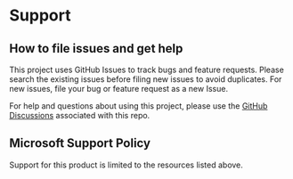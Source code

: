 # Support

## How to file issues and get help

This project uses GitHub Issues to track bugs and feature requests. Please search the existing
issues before filing new issues to avoid duplicates. For new issues, file your bug or
feature request as a new Issue.

For help and questions about using this project, please use the [GitHub
Discussions](https://github.com/microsoft/vscode-pgsql/discussions) associated
with this repo.

## Microsoft Support Policy

Support for this product is limited to the resources listed above.
